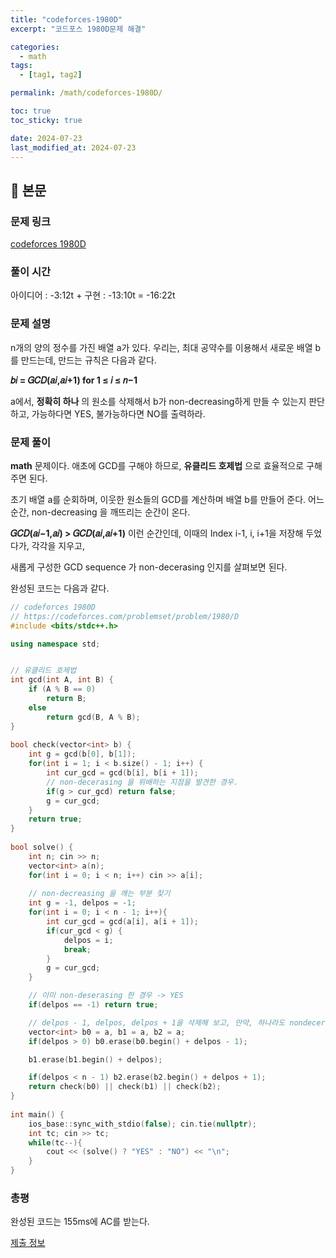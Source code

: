 ```yaml
---
title: "codeforces-1980D"
excerpt: "코드포스 1980D문제 해결"

categories:
  - math
tags:
  - [tag1, tag2]

permalink: /math/codeforces-1980D/

toc: true
toc_sticky: true

date: 2024-07-23
last_modified_at: 2024-07-23
---
```


## 🦥 본문

### 문제 링크

[codeforces 1980D](https://codeforces.com/problemset/problem/1980/D)

### 풀이 시간

아이디어 : -3:12t + 구현 : -13:10t = -16:22t

### 문제 설명

n개의 양의 정수를 가진 배열 a가 있다. 우리는, 최대 공약수를 이용해서 새로운 배열 b를 만드는데, 만드는 규칙은 다음과 같다. 

**𝑏𝑖 = 𝐺𝐶𝐷(𝑎𝑖,𝑎𝑖+1)  for 1 ≤ 𝑖 ≤ 𝑛−1**

a에서, **정확히 하나** 의 원소를 삭제해서 b가 non-decreasing하게 만들 수 있는지 판단하고, 가능하다면 YES, 불가능하다면 NO를 출력하라. 

### 문제 풀이

**math** 문제이다. 애초에 GCD를 구해야 하므로, **유클리드 호제법** 으로 효율적으로 구해 주면 된다. 

초기 배열 a를 순회하며, 이웃한 원소들의 GCD를 계산하며 배열 b를 만들어 준다. 어느 순간, non-decreasing 을 깨뜨리는 순간이 온다. 

**𝐺𝐶𝐷(𝑎𝑖−1,𝑎𝑖) > 𝐺𝐶𝐷(𝑎𝑖,𝑎𝑖+1)** 이런 순간인데, 이때의 Index i-1, i, i+1을 저장해 두었다가, 각각을 지우고, 

새롭게 구성한 GCD sequence 가 non-decerasing 인지를 살펴보면 된다. 

완성된 코드는 다음과 같다. 

```cpp
// codeforces 1980D
// https://codeforces.com/problemset/problem/1980/D
#include <bits/stdc++.h>

using namespace std;


// 유클리드 호제법
int gcd(int A, int B) {
    if (A % B == 0)
        return B;
    else
        return gcd(B, A % B);
}
 
bool check(vector<int> b) {
    int g = gcd(b[0], b[1]);
    for(int i = 1; i < b.size() - 1; i++) {
        int cur_gcd = gcd(b[i], b[i + 1]);
        // non-decerasing 을 위배하는 지점을 발견한 경우.
        if(g > cur_gcd) return false;
        g = cur_gcd;
    }
    return true;
}
 
bool solve() {
    int n; cin >> n;
    vector<int> a(n);
    for(int i = 0; i < n; i++) cin >> a[i];
 
    // non-decreasing 을 깨는 부분 찾기
    int g = -1, delpos = -1;
    for(int i = 0; i < n - 1; i++){
        int cur_gcd = gcd(a[i], a[i + 1]);
        if(cur_gcd < g) {
            delpos = i;
            break;
        }
        g = cur_gcd;
    }

    // 이미 non-deserasing 한 경우 -> YES
    if(delpos == -1) return true;

    // delpos - 1, delpos, delpos + 1을 삭제해 보고, 만약, 하나라도 nondecerasing 한 조건을 만족시키는 경우가 있다면, true 를 반환한다. 
    vector<int> b0 = a, b1 = a, b2 = a;
    if(delpos > 0) b0.erase(b0.begin() + delpos - 1);

    b1.erase(b1.begin() + delpos);

    if(delpos < n - 1) b2.erase(b2.begin() + delpos + 1);
    return check(b0) || check(b1) || check(b2);
}
 
int main() {
    ios_base::sync_with_stdio(false); cin.tie(nullptr);
    int tc; cin >> tc;
    while(tc--){
        cout << (solve() ? "YES" : "NO") << "\n";
    }
}

```

### 총평

완성된 코드는 155ms에 AC를 받는다. 

[제출 정보](https://codeforces.com/contest/1980/submission/272102386)




